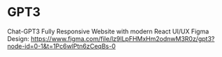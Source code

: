 # GPT3
Chat-GPT3 Fully Responsive Website with modern React UI/UX
Figma Design: https://www.figma.com/file/lz9lLpFHMxHm2odnwM3R0z/gpt3?node-id=0-1&t=1Pc6wlPtn6zCeqBs-0
